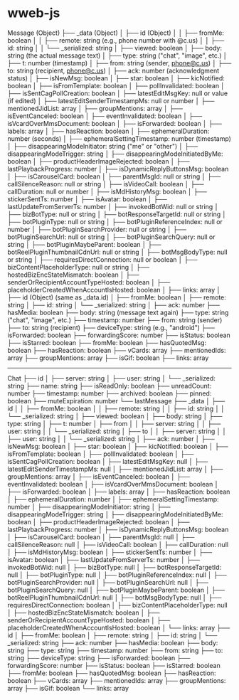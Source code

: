 # wweb-js

Message (Object)
├── \_data (Object)
│ ├── id (Object)
│ │ ├── fromMe: boolean
│ │ ├── remote: string (e.g., phone number with @c.us)
│ │ ├── id: string
│ │ └── \_serialized: string
│ ├── viewed: boolean
│ ├── body: string (the actual message text)
│ ├── type: string ("chat", "image", etc.)
│ ├── t: number (timestamp)
│ ├── from: string (sender, phone@c.us)
│ ├── to: string (recipient, phone@c.us)
│ ├── ack: number (acknowledgment status)
│ ├── isNewMsg: boolean
│ ├── star: boolean
│ ├── kicNotified: boolean
│ ├── isFromTemplate: boolean
│ ├── pollInvalidated: boolean
│ ├── isSentCagPollCreation: boolean
│ ├── latestEditMsgKey: null or value (if edited)
│ ├── latestEditSenderTimestampMs: null or number
│ ├── mentionedJidList: array
│ ├── groupMentions: array
│ ├── isEventCanceled: boolean
│ ├── eventInvalidated: boolean
│ ├── isVcardOverMmsDocument: boolean
│ ├── isForwarded: boolean
│ ├── labels: array
│ ├── hasReaction: boolean
│ ├── ephemeralDuration: number (seconds)
│ ├── ephemeralSettingTimestamp: number (timestamp)
│ ├── disappearingModeInitiator: string ("me" or "other")
│ ├── disappearingModeTrigger: string
│ ├── disappearingModeInitiatedByMe: boolean
│ ├── productHeaderImageRejected: boolean
│ ├── lastPlaybackProgress: number
│ ├── isDynamicReplyButtonsMsg: boolean
│ ├── isCarouselCard: boolean
│ ├── parentMsgId: null or string
│ ├── callSilenceReason: null or string
│ ├── isVideoCall: boolean
│ ├── callDuration: null or number
│ ├── isMdHistoryMsg: boolean
│ ├── stickerSentTs: number
│ ├── isAvatar: boolean
│ ├── lastUpdateFromServerTs: number
│ ├── invokedBotWid: null or string
│ ├── bizBotType: null or string
│ ├── botResponseTargetId: null or string
│ ├── botPluginType: null or string
│ ├── botPluginReferenceIndex: null or number
│ ├── botPluginSearchProvider: null or string
│ ├── botPluginSearchUrl: null or string
│ ├── botPluginSearchQuery: null or string
│ ├── botPluginMaybeParent: boolean
│ ├── botReelPluginThumbnailCdnUrl: null or string
│ ├── botMsgBodyType: null or string
│ ├── requiresDirectConnection: null or boolean
│ ├── bizContentPlaceholderType: null or string
│ ├── hostedBizEncStateMismatch: boolean
│ ├── senderOrRecipientAccountTypeHosted: boolean
│ ├── placeholderCreatedWhenAccountIsHosted: boolean
│ ├── links: array
│
├── id (Object) (same as \_data.id)
│ ├── fromMe: boolean
│ ├── remote: string
│ ├── id: string
│ └── \_serialized: string
│
├── ack: number
├── hasMedia: boolean
├── body: string (message text again)
├── type: string ("chat", "image", etc.)
├── timestamp: number
├── from: string (sender)
├── to: string (recipient)
├── deviceType: string (e.g., "android")
├── isForwarded: boolean
├── forwardingScore: number
├── isStatus: boolean
├── isStarred: boolean
├── fromMe: boolean
├── hasQuotedMsg: boolean
├── hasReaction: boolean
├── vCards: array
├── mentionedIds: array
├── groupMentions: array
├── isGif: boolean
├── links: array

---

Chat
├── id
│ ├── server: string
│ ├── user: string
│ └── \_serialized: string
├── name: string
├── isReadOnly: boolean
├── unreadCount: number
├── timestamp: number
├── archived: boolean
├── pinned: boolean
├── muteExpiration: number
└── lastMessage
├── \_data
│ ├── id
│ │ ├── fromMe: boolean
│ │ ├── remote: string
│ │ ├── id: string
│ │ └── \_serialized: string
│ ├── viewed: boolean
│ ├── body: string
│ ├── type: string
│ ├── t: number
│ ├── from
│ │ ├── server: string
│ │ ├── user: string
│ │ └── \_serialized: string
│ ├── to
│ │ ├── server: string
│ │ ├── user: string
│ │ └── \_serialized: string
│ ├── ack: number
│ ├── isNewMsg: boolean
│ ├── star: boolean
│ ├── kicNotified: boolean
│ ├── isFromTemplate: boolean
│ ├── pollInvalidated: boolean
│ ├── isSentCagPollCreation: boolean
│ ├── latestEditMsgKey: null
│ ├── latestEditSenderTimestampMs: null
│ ├── mentionedJidList: array
│ ├── groupMentions: array
│ ├── isEventCanceled: boolean
│ ├── eventInvalidated: boolean
│ ├── isVcardOverMmsDocument: boolean
│ ├── isForwarded: boolean
│ ├── labels: array
│ ├── hasReaction: boolean
│ ├── ephemeralDuration: number
│ ├── ephemeralSettingTimestamp: number
│ ├── disappearingModeInitiator: string
│ ├── disappearingModeTrigger: string
│ ├── disappearingModeInitiatedByMe: boolean
│ ├── productHeaderImageRejected: boolean
│ ├── lastPlaybackProgress: number
│ ├── isDynamicReplyButtonsMsg: boolean
│ ├── isCarouselCard: boolean
│ ├── parentMsgId: null
│ ├── callSilenceReason: null
│ ├── isVideoCall: boolean
│ ├── callDuration: null
│ ├── isMdHistoryMsg: boolean
│ ├── stickerSentTs: number
│ ├── isAvatar: boolean
│ ├── lastUpdateFromServerTs: number
│ ├── invokedBotWid: null
│ ├── bizBotType: null
│ ├── botResponseTargetId: null
│ ├── botPluginType: null
│ ├── botPluginReferenceIndex: null
│ ├── botPluginSearchProvider: null
│ ├── botPluginSearchUrl: null
│ ├── botPluginSearchQuery: null
│ ├── botPluginMaybeParent: boolean
│ ├── botReelPluginThumbnailCdnUrl: null
│ ├── botMsgBodyType: null
│ ├── requiresDirectConnection: boolean
│ ├── bizContentPlaceholderType: null
│ ├── hostedBizEncStateMismatch: boolean
│ ├── senderOrRecipientAccountTypeHosted: boolean
│ ├── placeholderCreatedWhenAccountIsHosted: boolean
│ └── links: array
├── id
│ ├── fromMe: boolean
│ ├── remote: string
│ ├── id: string
│ └── \_serialized: string
├── ack: number
├── hasMedia: boolean
├── body: string
├── type: string
├── timestamp: number
├── from: string
├── to: string
├── deviceType: string
├── isForwarded: boolean
├── forwardingScore: number
├── isStatus: boolean
├── isStarred: boolean
├── fromMe: boolean
├── hasQuotedMsg: boolean
├── hasReaction: boolean
├── vCards: array
├── mentionedIds: array
├── groupMentions: array
├── isGif: boolean
└── links: array
